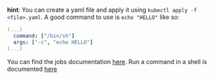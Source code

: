 **hint**:  You can create a yaml file and apply it using `kubectl apply -f <file>.yaml`.
A good command to use is `echo "HELLO"` like so:
```yaml
(...)
  command: ["/bin/sh"]
  args: ["-c", "echo HELLO"]
(...)
```
You can find the jobs documentation [here](https://kubernetes.io/docs/concepts/workloads/controllers/job/).
Run a command in a shell is documented [here](https://kubernetes.io/docs/tasks/inject-data-application/define-command-argument-container/#run-a-command-in-a-shell)
